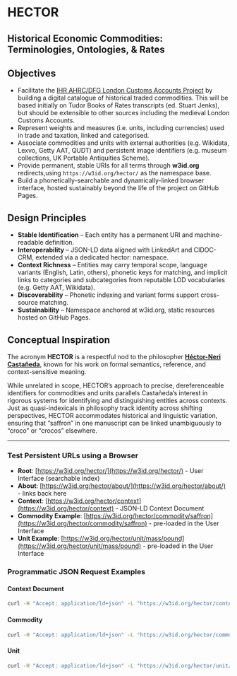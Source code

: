 # HECTOR
## Historical Economic Commodities: Terminologies, Ontologies, & Rates

## Objectives

- Facilitate the [IHR AHRC/DFG London Customs Accounts Project](https://www.history.ac.uk/research/history-policy/unlocking-upcycled-medieval-data) by building a digital catalogue of historical traded commodities. This will be based initially on Tudor Books of Rates transcripts (ed. Stuart Jenks), but should be extensible to other sources including the medieval London Customs Accounts.
- Represent weights and measures (i.e. units, including currencies) used in trade and taxation, linked and categorised.
- Associate commodities and units with external authorities (e.g. Wikidata, Lexvo, Getty AAT, QUDT) and persistent image identifiers (e.g. museum collections, UK Portable Antiquities Scheme).
- Provide permanent, stable URIs for all terms through **w3id.org** redirects,using `https://w3id.org/hector/` as the namespace base.
- Build a phonetically-searchable and dynamically-linked browser interface, hosted sustainably beyond the life of the project on GitHub Pages.

## Design Principles

- **Stable Identification** – Each entity has a permanent URI and machine-readable definition.
- **Interoperability** – JSON-LD data aligned with LinkedArt and CIDOC-CRM, extended via a dedicated hector: namespace.
- **Context Richness** – Entities may carry temporal scope, language variants (English, Latin, others), phonetic keys for matching, and implicit links to categories and subcategories from reputable LOD vocabularies (e.g. Getty AAT, Wikidata).
- **Discoverability** – Phonetic indexing and variant forms support cross-source matching.
- **Sustainability** – Namespace anchored at w3id.org, static resources hosted on GitHub Pages.

## Conceptual Inspiration

The acronym **HECTOR** is a respectful nod to the philosopher [**Héctor-Neri Castañeda**](https://en.wikipedia.org/wiki/H%C3%A9ctor-Neri_Casta%C3%B1eda), known for his work on formal semantics, reference, and context-sensitive meaning.

While unrelated in scope, HECTOR’s approach to precise, dereferenceable identifiers for commodities and units parallels Castañeda’s interest in rigorous systems for identifying and distinguishing entities across contexts. Just as quasi-indexicals in philosophy track identity across shifting perspectives, HECTOR accommodates historical and linguistic variation, ensuring that “saffron” in one manuscript can be linked unambiguously to “croco” or “crocos” elsewhere.

---

### Test Persistent URLs using a Browser

- **Root**: [https://w3id.org/hector/](https://w3id.org/hector/) - User Interface (searchable index)
- **About**: [https://w3id.org/hector/about/](https://w3id.org/hector/about/) - links back here
- **Context**: [https://w3id.org/hector/context](https://w3id.org/hector/context) - JSON-LD Context Document
- **Commodity Example**: [https://w3id.org/hector/commodity/saffron](https://w3id.org/hector/commodity/saffron) - pre-loaded in the User Interface
- **Unit Example**: [https://w3id.org/hector/unit/mass/pound](https://w3id.org/hector/unit/mass/pound) - pre-loaded in the User Interface

### Programmatic JSON Request Examples

#### Context Document

```bash
curl -H "Accept: application/ld+json" -L "https://w3id.org/hector/context/"

```

#### Commodity

```bash
curl -H "Accept: application/ld+json" -L "https://w3id.org/hector/commodity/saffron"

```

#### Unit

```bash
curl -H "Accept: application/ld+json" -L "https://w3id.org/hector/unit/mass/pound"

```
